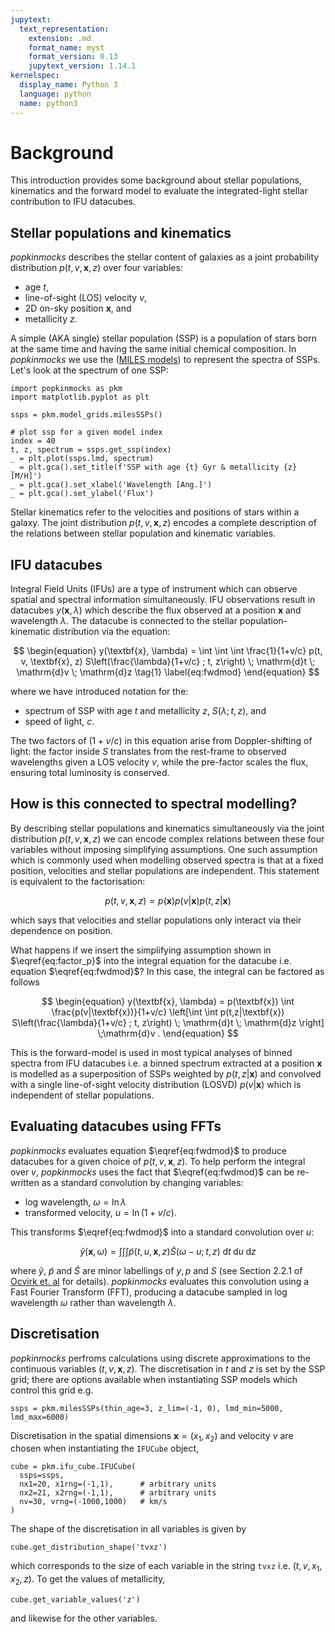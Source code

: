```yaml
---
jupytext:
  text_representation:
    extension: .md
    format_name: myst
    format_version: 0.13
    jupytext_version: 1.14.1
kernelspec:
  display_name: Python 3
  language: python
  name: python3
---
```


# Background

This introduction provides some background about stellar populations, kinematics and the forward model to evaluate the integrated-light stellar contribution to IFU datacubes.

## Stellar populations and kinematics

_popkinmocks_ describes the stellar content of galaxies as a joint probability distribution $p(t, v, \textbf{x}, z)$ over four variables:

* age $t$,
* line-of-sight (LOS) velocity $v$,
* 2D on-sky position $\mathbf{x}$, and
* metallicity $z$.

A simple (AKA single) stellar population (SSP) is a population of stars born at the same time and having the same initial chemical composition. In _popkinmocks_ we use the ([MILES models](http://miles.iac.es/pages/ssp-models.php)) to represent the spectra of SSPs. Let's look at the spectrum of one SSP:

```{code-cell}
import popkinmocks as pkm
import matplotlib.pyplot as plt

ssps = pkm.model_grids.milesSSPs()

# plot ssp for a given model index
index = 40
t, z, spectrum = ssps.get_ssp(index)
_ = plt.plot(ssps.lmd, spectrum)
_ = plt.gca().set_title(f'SSP with age {t} Gyr & metallicity {z} [M/H]')
_ = plt.gca().set_xlabel('Wavelength [Ang.]')
_ = plt.gca().set_ylabel('Flux')
```

Stellar kinematics refer to the velocities and positions of stars within a galaxy. The joint distribution $p(t, v, \textbf{x}, z)$ encodes a complete description of the relations between stellar population and kinematic variables.

## IFU datacubes

Integral Field Units (IFUs) are a type of instrument which can observe spatial and spectral information simultaneously. IFU observations result in datacubes $y(\textbf{x}, \lambda)$ which describe the flux observed at a position $\textbf{x}$ and wavelength $\lambda$. The datacube is connected to the stellar population-kinematic distribution via the equation:

$$
\begin{equation}
  y(\textbf{x}, \lambda) = \int \int \int 
    \frac{1}{1+v/c} p(t, v, \textbf{x}, z) S\left(\frac{\lambda}{1+v/c} ; t, z\right) 
    \; \mathrm{d}t \; \mathrm{d}v \; \mathrm{d}z
  \tag{1}
  \label{eq:fwdmod}
\end{equation}
$$

where we have introduced notation for the:

* spectrum of SSP with age $t$ and metallicity $z$, $S(\lambda ; t, z)$, and
* speed of light, $c$.

The two factors of $(1+v/c)$ in this equation arise from Doppler-shifting of light: the factor inside $S$ translates from the rest-frame to observed wavelengths given a LOS velocity $v$, while the pre-factor scales the flux, ensuring total luminosity is conserved.

## How is this connected to spectral modelling?

By describing stellar populations and kinematics simultaneously via the joint distribution $p(t, v, \textbf{x}, z)$ we can encode complex relations between these four variables without imposing simplifying assumptions. One such assumption which is commonly used when modelling observed spectra is that at a fixed position, velocities and stellar populations are independent. This statement is equivalent to the factorisation:

$$
p(t, v, \textbf{x}, z) = p(\textbf{x}) p(v|\textbf{x}) p(t,z|\textbf{x})
\tag{2}
\label{eq:factor_p}
$$

which says that velocities and stellar populations only interact via their dependence on position.

What happens if we insert the simplifying assumption shown in $\eqref{eq:factor_p}$ into the integral equation for the datacube i.e. equation $\eqref{eq:fwdmod}$? In this case, the integral can be factored as follows

$$
\begin{equation}
  y(\textbf{x}, \lambda) = p(\textbf{x}) \int \frac{p(v|\textbf{x})}{1+v/c}
  \left[\int \int 
  p(t,z|\textbf{x}) S\left(\frac{\lambda}{1+v/c} ; t, z\right) 
  \; \mathrm{d}t \; \mathrm{d}z \right]
  \;\mathrm{d}v .   
\end{equation}
$$

This is the forward-model is used in most typical analyses of binned spectra from IFU datacubes i.e. a binned spectrum extracted at a position $\textbf{x}$ is modelled as a superposition of SSPs weighted by $p(t,z|\textbf{x})$ and convolved with a single line-of-sight velocity distribution (LOSVD) $p(v|\textbf{x})$ which is independent of stellar populations.

## Evaluating datacubes using FFTs

_popkinmocks_ evaluates equation $\eqref{eq:fwdmod}$ to produce datacubes for a given choice of $p(t, v, \textbf{x}, z)$. To help perform the integral over $v$, _popkinmocks_ uses the fact that $\eqref{eq:fwdmod}$ can be re-written as a standard convolution by changing variables:

* log wavelength, $\omega = \ln \lambda$
* transformed velocity, $u = \ln(1 + v/c)$.

This transforms $\eqref{eq:fwdmod}$ into a standard convolution over $u$:

$$
\begin{equation}
  \tilde{y}(\textbf{x}, \omega) = \int \int \int 
    \tilde{p}(t, u, \textbf{x}, z) \tilde{S}\left(\omega - u; t, z\right) 
    \; \mathrm{d}t \; \mathrm{d}u \; \mathrm{d}z
  \label{eq:fwdmod_transformed}
\end{equation}
$$

where $\tilde{y}$, $\tilde{p}$ and $\tilde{S}$ are minor labellings of $y, p$ and $S$ (see Section 2.2.1 of [Ocvirk et. al](https://ui.adsabs.harvard.edu/abs/2006MNRAS.365...74O/abstract) for details). _popkinmocks_ evaluates this convolution using a Fast Fourier Transform (FFT), producing a datacube sampled in log wavelength $\omega$ rather than wavelength $\lambda$.

## Discretisation

_popkinmocks_ perfroms calculations using discrete approximations to the continuous variables $(t, v, \textbf{x}, z)$. The discretisation in $t$ and $z$ is set by the SSP grid; there are options available when instantiating SSP models which control this grid e.g.

```{code-cell}
ssps = pkm.milesSSPs(thin_age=3, z_lim=(-1, 0), lmd_min=5000, lmd_max=6000)
```

Discretisation in the spatial dimensions $\textbf{x}=(x_1, x_2)$ and velocity $v$ are chosen when instantiating the `IFUCube` object,

```{code-cell}
cube = pkm.ifu_cube.IFUCube(
  ssps=ssps, 
  nx1=20, x1rng=(-1,1),      # arbitrary units
  nx2=21, x2rng=(-1,1),      # arbitrary units
  nv=30, vrng=(-1000,1000)   # km/s
)
```

The shape of the discretisation in all variables is given by

```
cube.get_distribution_shape('tvxz')
```

which corresponds to the size of each variable in the string `tvxz` i.e. $(t, v, x_1, x_2, z)$. To get the values of metallicity,

```{code-cell}
cube.get_variable_values('z')
```

and likewise for the other variables.